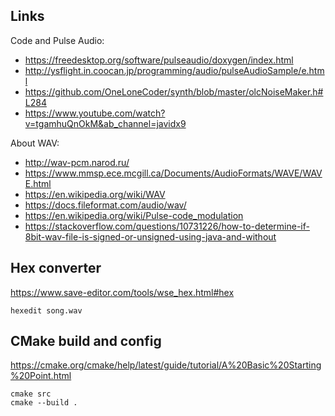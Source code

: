 Links
-----

Code and Pulse Audio:
* https://freedesktop.org/software/pulseaudio/doxygen/index.html
* http://ysflight.in.coocan.jp/programming/audio/pulseAudioSample/e.html
* https://github.com/OneLoneCoder/synth/blob/master/olcNoiseMaker.h#L284
* https://www.youtube.com/watch?v=tgamhuQnOkM&ab_channel=javidx9


About WAV:
* http://wav-pcm.narod.ru/
* https://www.mmsp.ece.mcgill.ca/Documents/AudioFormats/WAVE/WAVE.html
* https://en.wikipedia.org/wiki/WAV
* https://docs.fileformat.com/audio/wav/
* https://en.wikipedia.org/wiki/Pulse-code_modulation
* https://stackoverflow.com/questions/10731226/how-to-determine-if-8bit-wav-file-is-signed-or-unsigned-using-java-and-without


Hex converter
-------------

https://www.save-editor.com/tools/wse_hex.html#hex

    hexedit song.wav


CMake build and config
----------------------

https://cmake.org/cmake/help/latest/guide/tutorial/A%20Basic%20Starting%20Point.html

    cmake src
    cmake --build .